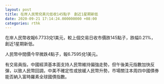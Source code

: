 ```yaml
---
layout: post
title: 在岸人民幣兌美元低收145點子　創近1星期新低
date: 2020-09-21 17:14:24.000000000 +08:00
categories: rthk
---
```


在岸人民幣收報6.7733兌1美元，較上個交易日收市價跌145點子，跌幅0.21%，創近1星期新低。

人民幣中間價今早微跌4點子，報6.7595兌1美元。

有交易員指，中國經濟基本面支持人民幣維持偏強走勢，但午後美元指數加快反彈，以致人民幣回調，中美不確定性或放緩人民幣升勢，市場關注本周四中國債券能否納入富時羅素全球國債指數。
